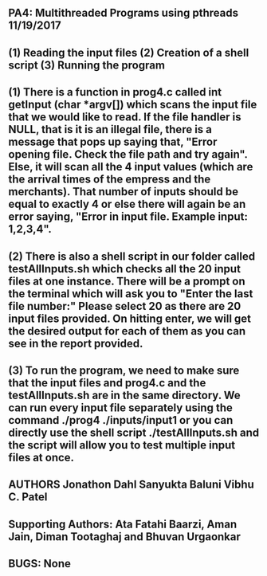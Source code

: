PA4: Multithreaded Programs using pthreads   11/19/2017
------------------------------------------------------------------------------------------------------------------------------------------

(1) Reading the input files 
(2) Creation of a shell script 
(3) Running the program
------------------------------------------------------------------------------------------------------------------------------------------

(1) There is a function in prog4.c called int getInput (char *argv[]) which scans the input file that we would like to read. If the file handler is NULL, that is it is an illegal file, there is a message that pops up saying that, "Error opening file. Check the file path and try again". Else, it will scan all the 4 input values (which are the arrival times of the empress and the merchants). That number of inputs should be equal to exactly 4 or else there will again be an error saying, "Error in input file. Example input: 1,2,3,4".
------------------------------------------------------------------------------------------------------------------------------------------

(2) There is also a shell script in our folder called testAllInputs.sh which checks all the 20 input files at one instance. There will be a prompt on the terminal which will ask you to "Enter the last file number:" Please select 20 as there are 20 input files provided. On hitting enter, we will get the desired output for each of them as you can see in the report provided.
------------------------------------------------------------------------------------------------------------------------------------------

(3) To run the program, we need to make sure that the input files and prog4.c and the testAllInputs.sh are in the same directory. We can run every input file separately using the command ./prog4 ./inputs/input1 or you can directly use the shell script ./testAllInputs.sh and the script will allow you to test multiple input files at once.
------------------------------------------------------------------------------------------------------------------------------------------

AUTHORS
	Jonathon Dahl
	Sanyukta Baluni	
	Vibhu C. Patel
 -----------------------------------------------------------------------------------------------------------------------------------------

Supporting Authors:
Ata Fatahi Baarzi, Aman Jain, Diman Tootaghaj and Bhuvan Urgaonkar
------------------------------------------------------------------------------------------------------------------------------------------

BUGS:
	None
 -----------------------------------------------------------------------------------------------------------------------------------------
